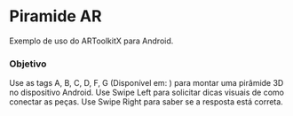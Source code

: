 # Piramide AR
Exemplo de uso do ARToolkitX para Android.

### Objetivo
Use as tags A, B, C, D, F, G (Disponível em: <link>) para montar uma pirâmide 3D no dispositivo Android. 
Use Swipe Left para solicitar dicas visuais de como conectar as peças.
Use Swipe Right para saber se a resposta está correta.
